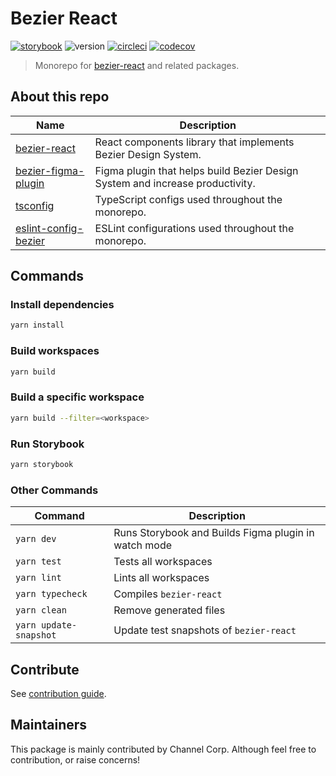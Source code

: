 # Bezier React

[![storybook](https://shields.io/badge/storybook-white?logo=storybook&style=flat)](https://next-v1--62bead1508281287d3c94d25.chromatic.com) ![version](https://img.shields.io/github/package-json/v/channel-io/bezier-react?filename=packages%2Fbezier-react%2Fpackage.json) [![circleci](https://circleci.com/gh/channel-io/bezier-react/tree/next-v1.svg?style=svg)](https://app.circleci.com/pipelines/github/channel-io/bezier-react) [![codecov](https://codecov.io/gh/channel-io/bezier-react/branch/next-v1/graph/badge.svg?token=bwCtdh41fD)](https://app.codecov.io/gh/channel-io/bezier-react/branch/next-v1)

> Monorepo for [bezier-react](packages/bezier-react) and related packages.

## About this repo

| Name | Description |
|---|---|
| [bezier-react](packages/bezier-react) | React components library that implements Bezier Design System. |
| [bezier-figma-plugin](packages/bezier-figma-plugin) | Figma plugin that helps build Bezier Design System and increase productivity. |
| [tsconfig](packages/tsconfig) | TypeScript configs used throughout the monorepo. |
| [eslint-config-bezier](packages/eslint-config-bezier) | ESLint configurations used throughout the monorepo. |

## Commands

### Install dependencies

```bash
yarn install
```

### Build workspaces

```bash
yarn build
```

### Build a specific workspace

```bash
yarn build --filter=<workspace>
```

### Run Storybook

```bash
yarn storybook
```

### Other Commands

| Command | Description |
|---|---|
| `yarn dev` | Runs Storybook and Builds Figma plugin in watch mode |
| `yarn test` | Tests all workspaces |
| `yarn lint` | Lints all workspaces |
| `yarn typecheck` | Compiles `bezier-react` |
| `yarn clean` | Remove generated files |
| `yarn update-snapshot` | Update test snapshots of `bezier-react` |

## Contribute

See [contribution guide](CONTRIBUTING.md).

## Maintainers

This package is mainly contributed by Channel Corp. Although feel free to contribution, or raise concerns!
